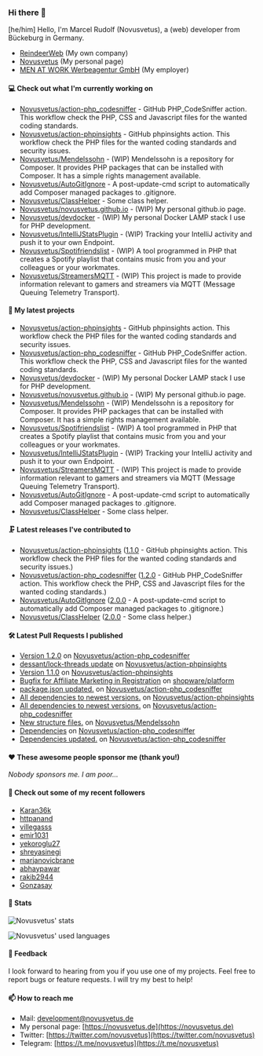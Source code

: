 ### Hi there 👋

[he/him]
Hello, I'm Marcel Rudolf (Novusvetus), a (web) developer from Bückeburg in Germany.

* [ReindeerWeb](https://reindeer-web.de) (My own company)
* [Novusvetus](https://novusvetus.de) (My personal page)
* [MEN AT WORK Werbeagentur GmbH](https://www.men-at-work.de/) (My employer)

#### 💻 Check out what I'm currently working on

- [Novusvetus/action-php_codesniffer](https://github.com/Novusvetus/action-php_codesniffer) - GitHub PHP_CodeSniffer action. This workflow check the PHP, CSS and Javascript files for the wanted coding standards.
- [Novusvetus/action-phpinsights](https://github.com/Novusvetus/action-phpinsights) - GitHub phpinsights action. This workflow check the PHP files for the wanted coding standards and security issues.
- [Novusvetus/Mendelssohn](https://github.com/Novusvetus/Mendelssohn) - (WIP) Mendelssohn is a repository for Composer. It provides PHP packages that can be installed with Composer. It has a simple rights management available.
- [Novusvetus/AutoGitIgnore](https://github.com/Novusvetus/AutoGitIgnore) - A post-update-cmd script to automatically add Composer managed packages to .gitignore.
- [Novusvetus/ClassHelper](https://github.com/Novusvetus/ClassHelper) - Some class helper.
- [Novusvetus/novusvetus.github.io](https://github.com/Novusvetus/novusvetus.github.io) - (WIP) My personal github.io page.
- [Novusvetus/devdocker](https://github.com/Novusvetus/devdocker) - (WIP) My personal Docker LAMP stack I use for PHP development.
- [Novusvetus/IntelliJStatsPlugin](https://github.com/Novusvetus/IntelliJStatsPlugin) - (WIP) Tracking your IntelliJ activity and push it to your own Endpoint.
- [Novusvetus/Spotifriendslist](https://github.com/Novusvetus/Spotifriendslist) - (WIP) A tool programmed in PHP that creates a Spotify playlist that contains music from you and your colleagues or your workmates.
- [Novusvetus/StreamersMQTT](https://github.com/Novusvetus/StreamersMQTT) - (WIP) This project is made to provide information relevant to gamers and streamers via MQTT (Message Queuing Telemetry Transport).

#### 🐣 My latest projects

- [Novusvetus/action-phpinsights](https://github.com/Novusvetus/action-phpinsights) - GitHub phpinsights action. This workflow check the PHP files for the wanted coding standards and security issues.
- [Novusvetus/action-php_codesniffer](https://github.com/Novusvetus/action-php_codesniffer) - GitHub PHP_CodeSniffer action. This workflow check the PHP, CSS and Javascript files for the wanted coding standards.
- [Novusvetus/devdocker](https://github.com/Novusvetus/devdocker) - (WIP) My personal Docker LAMP stack I use for PHP development.
- [Novusvetus/novusvetus.github.io](https://github.com/Novusvetus/novusvetus.github.io) - (WIP) My personal github.io page.
- [Novusvetus/Mendelssohn](https://github.com/Novusvetus/Mendelssohn) - (WIP) Mendelssohn is a repository for Composer. It provides PHP packages that can be installed with Composer. It has a simple rights management available.
- [Novusvetus/Spotifriendslist](https://github.com/Novusvetus/Spotifriendslist) - (WIP) A tool programmed in PHP that creates a Spotify playlist that contains music from you and your colleagues or your workmates.
- [Novusvetus/IntelliJStatsPlugin](https://github.com/Novusvetus/IntelliJStatsPlugin) - (WIP) Tracking your IntelliJ activity and push it to your own Endpoint.
- [Novusvetus/StreamersMQTT](https://github.com/Novusvetus/StreamersMQTT) - (WIP) This project is made to provide information relevant to gamers and streamers via MQTT (Message Queuing Telemetry Transport).
- [Novusvetus/AutoGitIgnore](https://github.com/Novusvetus/AutoGitIgnore) - A post-update-cmd script to automatically add Composer managed packages to .gitignore.
- [Novusvetus/ClassHelper](https://github.com/Novusvetus/ClassHelper) - Some class helper.

#### 🗜 Latest releases I've contributed to

- [Novusvetus/action-phpinsights](https://github.com/Novusvetus/action-phpinsights) ([1.1.0](https://github.com/Novusvetus/action-phpinsights/releases/tag/1.1.0) - GitHub phpinsights action. This workflow check the PHP files for the wanted coding standards and security issues.)
- [Novusvetus/action-php_codesniffer](https://github.com/Novusvetus/action-php_codesniffer) ([1.2.0](https://github.com/Novusvetus/action-php_codesniffer/releases/tag/1.2.0) - GitHub PHP_CodeSniffer action. This workflow check the PHP, CSS and Javascript files for the wanted coding standards.)
- [Novusvetus/AutoGitIgnore](https://github.com/Novusvetus/AutoGitIgnore) ([2.0.0](https://github.com/Novusvetus/AutoGitIgnore/releases/tag/2.0.0) - A post-update-cmd script to automatically add Composer managed packages to .gitignore.)
- [Novusvetus/ClassHelper](https://github.com/Novusvetus/ClassHelper) ([2.0.0](https://github.com/Novusvetus/ClassHelper/releases/tag/2.0.0) - Some class helper.)

#### 🛠 Latest Pull Requests I published

- [Version 1.2.0](https://github.com/Novusvetus/action-php_codesniffer/pull/93) on [Novusvetus/action-php_codesniffer](https://github.com/Novusvetus/action-php_codesniffer)
- [dessant/lock-threads update](https://github.com/Novusvetus/action-phpinsights/pull/37) on [Novusvetus/action-phpinsights](https://github.com/Novusvetus/action-phpinsights)
- [Version 1.1.0](https://github.com/Novusvetus/action-phpinsights/pull/35) on [Novusvetus/action-phpinsights](https://github.com/Novusvetus/action-phpinsights)
- [Bugfix for Affiliate Marketing in Registration](https://github.com/shopware/platform/pull/2188) on [shopware/platform](https://github.com/shopware/platform)
- [package.json updated.](https://github.com/Novusvetus/action-php_codesniffer/pull/87) on [Novusvetus/action-php_codesniffer](https://github.com/Novusvetus/action-php_codesniffer)
- [All dependencies to newest versions.](https://github.com/Novusvetus/action-phpinsights/pull/26) on [Novusvetus/action-phpinsights](https://github.com/Novusvetus/action-phpinsights)
- [All dependencies to newest versions.](https://github.com/Novusvetus/action-php_codesniffer/pull/78) on [Novusvetus/action-php_codesniffer](https://github.com/Novusvetus/action-php_codesniffer)
- [New structure files.](https://github.com/Novusvetus/Mendelssohn/pull/1) on [Novusvetus/Mendelssohn](https://github.com/Novusvetus/Mendelssohn)
- [Dependencies](https://github.com/Novusvetus/action-php_codesniffer/pull/76) on [Novusvetus/action-php_codesniffer](https://github.com/Novusvetus/action-php_codesniffer)
- [Dependencies updated.](https://github.com/Novusvetus/action-php_codesniffer/pull/71) on [Novusvetus/action-php_codesniffer](https://github.com/Novusvetus/action-php_codesniffer)

#### ❤️ These awesome people sponsor me (thank you!)

_Nobody sponsors me. I am poor..._

#### 👯 Check out some of my recent followers

- [Karan36k](https://github.com/Karan36k)
- [httpanand](https://github.com/httpanand)
- [villegasss](https://github.com/villegasss)
- [emir1031](https://github.com/emir1031)
- [yekoroglu27](https://github.com/yekoroglu27)
- [shreyasinegi](https://github.com/shreyasinegi)
- [marjanovicbrane](https://github.com/marjanovicbrane)
- [abhaypawar](https://github.com/abhaypawar)
- [rakib2944](https://github.com/rakib2944)
- [Gonzasay](https://github.com/Gonzasay)

#### 🎢 Stats

![Novusvetus' stats](https://github-readme-stats.vercel.app/api?username=novusvetus&show_icons=true&count_private=true)

![Novusvetus' used languages](https://github-readme-stats.vercel.app/api/top-langs?username=novusvetus&layout=compact)

#### 💬 Feedback
I look forward to hearing from you if you use one of my projects. Feel free to report bugs or feature requests.
I will try my best to help!

#### 📫 How to reach me

- Mail: [development@novusvetus.de](mailto:development@novusvetus.de)
- My personal page: [https://novusvetus.de](https://novusvetus.de)
- Twitter: [https://twitter.com/novusvetus](https://twitter.com/novusvetus)
- Telegram: [https://t.me/novusvetus](https://t.me/novusvetus)
